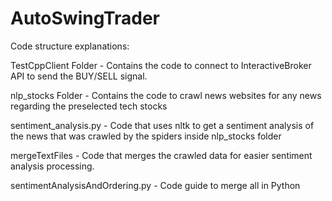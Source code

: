 # AutoSwingTrader
Code structure explanations:

TestCppClient Folder - Contains the code to connect to InteractiveBroker API to send the BUY/SELL signal.

nlp_stocks Folder - Contains the code to crawl news websites for any news regarding the preselected tech stocks

sentiment_analysis.py - Code that uses nltk to get a sentiment analysis of the news that was crawled by the spiders inside nlp_stocks folder

mergeTextFiles - Code that merges the crawled data for easier sentiment analysis processing.

sentimentAnalysisAndOrdering.py - Code guide to merge all in Python

